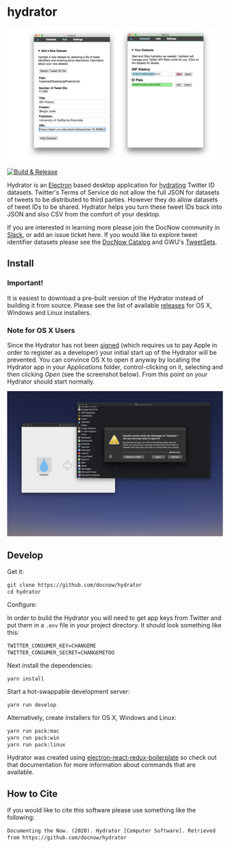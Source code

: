 # hydrator

<img width="800" src="https://raw.githubusercontent.com/docnow/hydrator/main/images/screencap.png"
/> 

[![Build & Release](https://github.com/docnow/hydrator/workflows/Build%20&%20Release/badge.svg)](https://github.com/DocNow/hydrator/actions?query=workflow%3A%22Build+%26+Release%22)

Hydrator is an [Electron] based desktop application for [hydrating] Twitter ID
datasets. Twitter's Terms of Service do not allow the full JSON for datasets of
tweets to be distributed to third parties. However they do allow datasets of
tweet IDs to be shared. Hydrator helps you turn these tweet IDs back into JSON
and also CSV from the comfort of your desktop.

If you are interested in learning more please join the DocNow community in
[Slack], or add an issue ticket here. If you would like to explore tweet
identifier datasets please see the [DocNow Catalog](https://catalog.docnow.io)
and GWU's [TweetSets](https://tweetsets.library.gwu.edu/).

## Install

### Important!

It is easiest to download a pre-built version of the Hydrator instead of
building it from source. Please see the list of available
[releases](https://github.com/DocNow/hydrator/releases) for OS X, Windows and
Linux installers.

### Note for OS X Users

Since the Hydrator has not been
[signed](https://developer.apple.com/developer-id/) (which requires us to pay
Apple in order to register as a developer) your initial start up of the Hydrator
will be prevented. You can convince OS X to open it anyway by locating the
Hydrator app in your *Applications* folder, control-clicking on it, selecting
and then clicking *Open* (see the screenshot below). From this point on your
Hydrator should start normally.

<img width="800" src="https://raw.githubusercontent.com/docnow/hydrator/main/images/osx-open.png">

## Develop


Get it:

    git clone https://github.com/docnow/hydrator
    cd hydrator

Configure:

In order to build the Hydrator you will need to get app keys from Twitter and
put them in a `.env` file in your project directory. It should look something
like this:

    TWITTER_CONSUMER_KEY=CHANGEME
    TWITTER_CONSUMER_SECRET=CHANGEMETOO

Next install the dependencies:

    yarn install

Start a hot-swappable development server:

    yarn run develop

Alternatively, create installers for OS X, Windows and Linux:

    yarn run pack:mac
    yarn run pack:win
    yarn run pack:linux

Hydrator was created using [electron-react-redux-boilerplate] so check out that
documentation for more information about commands that are available.

## How to Cite

If you would like to cite this software please use something like the following:

    Documenting the Now. (2020). Hydrator [Computer Software]. Retrieved from https://github.com/docnow/hydrator

[Electron]: http://electron.atom.io/
[Slack]: https://docnowteam.slack.com
[electron-react-redux-boilerplate]: https://github.com/jschr/electron-react-redux-boilerplate
[hydrating]: https://medium.com/on-archivy/on-forgetting-e01a2b95272#.lrkof12q5
